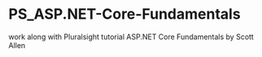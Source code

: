 # PS_ASP.NET-Core-Fundamentals
work along with Pluralsight tutorial ASP.NET Core Fundamentals by Scott Allen

